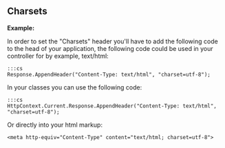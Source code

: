 Charsets
-------

**Example:**

In order to set the "Charsets" header you'll have to add the 
following code to the head of your application, the following code could be used in your controller 
for by example, text/html:
	
	:::cs
	Response.AppendHeader("Content-Type: text/html", "charset=utf-8"); 
    
In your classes you can use the following code:

	:::cs	
	HttpContext.Current.Response.AppendHeader("Content-Type: text/html", "charset=utf-8"); 
	
Or directly into your html markup:
	
	<meta http-equiv="Content-Type" content="text/html; charset=utf-8">
	


	
